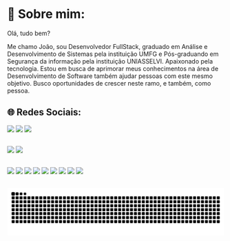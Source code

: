 # 💫 Sobre mim:

Olá, tudo bem?

Me chamo João, sou Desenvolvedor FullStack, graduado em Análise e Desenvolvimento de Sistemas pela instituição UMFG e Pós-graduando em Segurança da informação pela instituição UNIASSELVI. Apaixonado pela tecnologia.
Estou em busca de aprimorar meus conhecimentos na área de Desenvolvimento de Software também ajudar pessoas com este mesmo objetivo.
Busco oportunidades de crescer neste ramo, e também, como pessoa.


## 🌐 Redes Sociais:
<div>
  <a href="https://www.linkedin.com/in/joao-alavarse"><img height="25em" src="https://img.shields.io/badge/LinkedIn-%230077B5.svg?logo=linkedin&logoColor=white"/></a>
  <a href="mailto:joao.almeida.alavarse@gmail.com"><img height="25em" src="https://img.shields.io/badge/Gmail-D14836?style=for-the-badge&logo=gmail&logoColor=white"/></a>
  <a href="https://www.instagram.com/juaum_paa/"><img height="25em" src="https://img.shields.io/badge/Instagram-E4405F?style=for-the-badge&logo=instagram&logoColor=white"/></a>
<div/>

##

<div>
  <img height="180em" src="https://github-readme-stats.vercel.app/api?username=JoaoAlavarse&show_icons=true&theme=dracula&include_all_commits=true&count_private=true"/>
  <img height="180em" src="https://github-readme-stats.vercel.app/api/top-langs/?username=JoaoAlavarse&layout=compact&langs-count=16&theme=dracula"/>
</div>

##

<div>
  <img height="60px" src="https://cdn.jsdelivr.net/gh/devicons/devicon@latest/icons/java/java-original-wordmark.svg" />
  <img height="60px" src="https://cdn.jsdelivr.net/gh/devicons/devicon@latest/icons/spring/spring-original-wordmark.svg" /> 
  <img height="60px" src="https://cdn.jsdelivr.net/gh/devicons/devicon@latest/icons/react/react-original.svg" />
  <img height="60px" src="https://cdn.jsdelivr.net/gh/devicons/devicon@latest/icons/javascript/javascript-original.svg" />
  <img height="60px" src="https://cdn.jsdelivr.net/gh/devicons/devicon@latest/icons/typescript/typescript-original.svg" />
  <img height="60px" src="https://cdn.jsdelivr.net/gh/devicons/devicon@latest/icons/nodejs/nodejs-original-wordmark.svg" />
  <img height="60px" src="https://cdn.jsdelivr.net/gh/devicons/devicon@latest/icons/tailwindcss/tailwindcss-original.svg" />
  <img height="60px" src="https://cdn.jsdelivr.net/gh/devicons/devicon@latest/icons/bootstrap/bootstrap-original.svg" />
  <img height="60px" src="https://cdn.jsdelivr.net/gh/devicons/devicon@latest/icons/postgresql/postgresql-plain-wordmark.svg" />
</div>

##

<picture>
  <source media="(prefers-color-scheme: dark)" srcset="https://raw.githubusercontent.com/JoaoAlavarse/JoaoAlavarse/output/github-contribution-grid-snake-dark.svg">
  <source media="(prefers-color-scheme: light)" srcset="https://raw.githubusercontent.com/JoaoAlavarse/JoaoAlavarse/output/github-contribution-grid-snake.svg">
  <img alt="github contribution grid snake animation" src="https://raw.githubusercontent.com/JoaoAlavarse/JoaoAlavarse/output/github-contribution-grid-snake.svg">
</picture>

